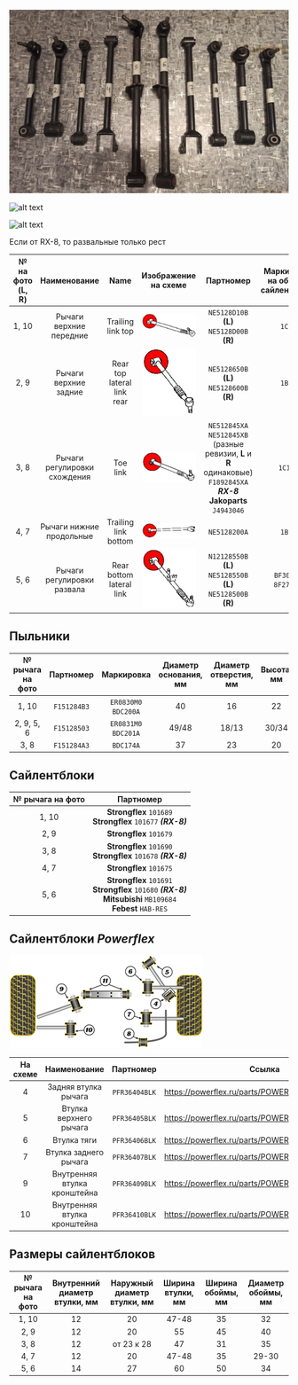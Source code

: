 ![alt text](img/задняя_ось_рычаги_1.jpg)

![alt text](img/задняя_ось_рычаги_2.jpg)

![alt text](img/задняя_ось_рычаги_3.jpg)

Если от RX-8, то развальные только рест

| №<br>на фото<br>(L, R) | Наименование | Name | Изображение<br>на схеме | Партномер | Маркировка<br>на обойме сайлентблока | Длина, см |
|:-:|:-:|:-:|:-:|:-:|:-:|:-:|
| 1, 10 | Рычаги верхние передние | Trailing link top | ![alt text](img/задняя_ось_рычаги_1_10.jpg) | `NE5128D10B` __(L)__<br>`NE5128D00B` __(R)__ | `1C15` | 34 |
| 2, 9 | Рычаги верхние задние | Rear top lateral link rear | ![alt text](img/задняя_ось_рычаги_2_9.jpg) | `NE5128650B` __(L)__<br>`NE5128600B` __(R)__ | `1B16` | 34 |
| 3, 8 | Рычаги регулировки схождения | Toe link | ![alt text](img/задняя_ось_рычаги_3_8.jpg) | `NE512845XA`<br>`NE512845XB`<br>(разные ревизии, __L__ и __R__ одинаковые)<br>`F1892845XA` ***RX-8***<br>__Jakoparts__ `J4943046` | `1C15T` | 37 |
| 4, 7 | Рычаги нижние продольные | Trailing link bottom | ![alt text](img/задняя_ось_рычаги_4_7.jpg) | `NE5128200A` | `1B24` | 42 |
| 5, 6 | Рычаги регулировки развала | Rear bottom lateral link | ![alt text](img/задняя_ось_рычаги_5_6.jpg) | `N12128550B` __(L)__<br>`NE5128550B` __(L)__<br>`NE5128500B` __(R)__ | `BF30` __(L)__<br>`8F27` __(R)__ | 58 |

## Пыльники

| № рычага на фото | Партномер | Маркировка | Диаметр основания, мм | Диаметр отверстия, мм | Высота, мм |
|:-:|:-:|:-:|:-:|:-:|:-:|
| 1, 10 | `F151284B3` | `ER0830M0` `BDC200A` | 40 | 16 | 22 |
| 2, 9, 5, 6 | `F15128503` | `ER0831M0` `BDC201A` | 49/48 | 18/13 | 30/34 |
| 3, 8 | `F151284A3` | `BDC174A` | 37 | 23 | 20 |

## Сайлентблоки

| № рычага на фото | Партномер |
|:-:|:-:|
| 1, 10 | __Strongflex__ `101689`<br>__Strongflex__ `101677` ***(RX-8)*** |
| 2, 9 | __Strongflex__ `101679` |
| 3, 8 | __Strongflex__ `101690`<br>__Strongflex__ `101678` ***(RX-8)*** |
| 4, 7 | __Strongflex__ `101675` |
| 5, 6 | __Strongflex__ `101691`<br>__Strongflex__ `101680` ***(RX-8)***<br>__Mitsubishi__ `MB109684`<br>__Febest__ `HAB-RES` |

## Сайлентблоки *Powerflex*

![alt text](img/Powerflex_rear.png)

| На схеме | Наименование | Партномер | Ссылка |
|:-:|:-:|:-:|:-:|
| 4 | Задняя втулка рычага | `PFR36404BLK` | https://powerflex.ru/parts/POWERFLEX/PFR36404BLK |
| 5 | Втулка верхнего рычага | `PFR36405BLK` | https://powerflex.ru/parts/POWERFLEX/PFR36405BLK |
| 6 | Втулка тяги | `PFR36406BLK` | https://powerflex.ru/parts/POWERFLEX/PFR36406BLK |
| 7 | Втулка заднего рычага | `PFR36407BLK` | https://powerflex.ru/parts/POWERFLEX/PFR36407BLK |
| 9 | Внутренняя втулка кронштейна | `PFR36409BLK` | https://powerflex.ru/parts/POWERFLEX/PFR36409BLK |
| 10 | Внутренняя втулка кронштейна | `PFR36410BLK` | https://powerflex.ru/parts/POWERFLEX/PFR36410BLK |

## Размеры сайлентблоков

| № рычага на фото | Внутренний диаметр втулки, мм | Наружный диаметр втулки, мм | Ширина втулки, мм | Ширина обоймы, мм | Диаметр обоймы, мм |
|:-:|:-:|:-:|:-:|:-:|:-:|
| 1, 10 | 12 | 20 | 47-48 | 35 | 32 |
| 2, 9 | 12 | 20 | 55 | 45 | 40 |
| 3, 8 | 12 | от 23 к 28 | 47 | 31 | 35 |
| 4, 7 | 12 | 20 | 47-48 | 35 | 29-30 |
| 5, 6 | 14 | 27 | 60 | 50 | 34 |